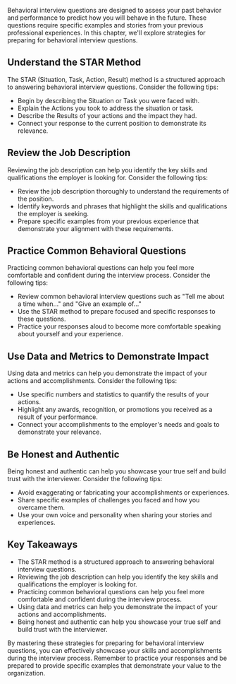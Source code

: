 
Behavioral interview questions are designed to assess your past behavior and performance to predict how you will behave in the future. These questions require specific examples and stories from your previous professional experiences. In this chapter, we'll explore strategies for preparing for behavioral interview questions.

Understand the STAR Method
--------------------------

The STAR (Situation, Task, Action, Result) method is a structured approach to answering behavioral interview questions. Consider the following tips:

* Begin by describing the Situation or Task you were faced with.
* Explain the Actions you took to address the situation or task.
* Describe the Results of your actions and the impact they had.
* Connect your response to the current position to demonstrate its relevance.

Review the Job Description
--------------------------

Reviewing the job description can help you identify the key skills and qualifications the employer is looking for. Consider the following tips:

* Review the job description thoroughly to understand the requirements of the position.
* Identify keywords and phrases that highlight the skills and qualifications the employer is seeking.
* Prepare specific examples from your previous experience that demonstrate your alignment with these requirements.

Practice Common Behavioral Questions
------------------------------------

Practicing common behavioral questions can help you feel more comfortable and confident during the interview process. Consider the following tips:

* Review common behavioral interview questions such as "Tell me about a time when..." and "Give an example of..."
* Use the STAR method to prepare focused and specific responses to these questions.
* Practice your responses aloud to become more comfortable speaking about yourself and your experience.

Use Data and Metrics to Demonstrate Impact
------------------------------------------

Using data and metrics can help you demonstrate the impact of your actions and accomplishments. Consider the following tips:

* Use specific numbers and statistics to quantify the results of your actions.
* Highlight any awards, recognition, or promotions you received as a result of your performance.
* Connect your accomplishments to the employer's needs and goals to demonstrate your relevance.

Be Honest and Authentic
-----------------------

Being honest and authentic can help you showcase your true self and build trust with the interviewer. Consider the following tips:

* Avoid exaggerating or fabricating your accomplishments or experiences.
* Share specific examples of challenges you faced and how you overcame them.
* Use your own voice and personality when sharing your stories and experiences.

Key Takeaways
-------------

* The STAR method is a structured approach to answering behavioral interview questions.
* Reviewing the job description can help you identify the key skills and qualifications the employer is looking for.
* Practicing common behavioral questions can help you feel more comfortable and confident during the interview process.
* Using data and metrics can help you demonstrate the impact of your actions and accomplishments.
* Being honest and authentic can help you showcase your true self and build trust with the interviewer.

By mastering these strategies for preparing for behavioral interview questions, you can effectively showcase your skills and accomplishments during the interview process. Remember to practice your responses and be prepared to provide specific examples that demonstrate your value to the organization.
